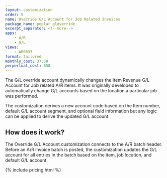 ```yaml
---
layout: customization
order: 5
name: Override G/L Account for Job Related Invoices
package_name: poplar_gloverride
excerpt_separator: <!--more-->
apps: 
    - A/R
    - G/L
views:
    - AR0033
format: tailored
monthly_cost: 37.50
perpertual_cost: 858
---
```


The G/L override account dynamically changes the Item Revenue
G/L Account for Job related A/R items.  It was originally developed
to automatically change G/L accounts based on the location a particular job 
was performed.

The customization derives a new account code based on the Item number,
default G/L account segment, and optional field information
but any logic can be applied to derive the updated G/L account.
<!--more-->

## How does it work?

The Override G/L Account customization connects to the A/R batch header.
Before an A/R invoice batch is posted, the customization updates the
G/L account for all entries in the batch based on the item, job location, and
default G/L account.

{% include pricing.html %}
